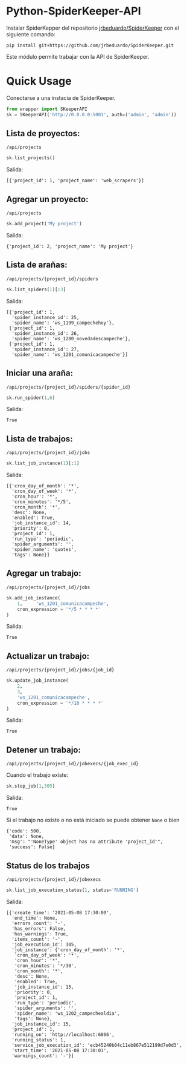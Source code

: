 # Python-SpiderKeeper-API

Instalar SpiderKepper del repositorio [jrbeduardo/SpiderKeeper](https://github.com/jrbeduardo/SpiderKeeper.git) con el siguiente comando:

~~~
pip install git+https://github.com/jrbeduardo/SpiderKeeper.git
~~~

Este módulo permite trabajar con la API de SpiderKeeper.

# Quick Usage

Conectarse a una instacia de SpiderKeeper. 

```python
from wrapper import SKeeperAPI
sk = SKeeperAPI('http://0.0.0.0:5001', auth=('admin', 'admin'))
```

## **Lista de proyectos**: 
`/api/projects`

```python
sk.list_projects()
```
Salida:
```
[{'project_id': 1, 'project_name': 'web_scrapers'}]
```


## **Agregar un proyecto**: 
`/api/projects`

```python
sk.add_project('My project')
```
Salida:
```
{'project_id': 2, 'project_name': 'My project'}
```

## **Lista de arañas**: 
`/api/projects/{project_id}/spiders`

```python
sk.list_spiders(1)[:3]
```

Salida:

```
[{'project_id': 1,
  'spider_instance_id': 25,
  'spider_name': 'ws_1199_campechehoy'},
 {'project_id': 1,
  'spider_instance_id': 26,
  'spider_name': 'ws_1200_novedadescampeche'},
 {'project_id': 1,
  'spider_instance_id': 27,
  'spider_name': 'ws_1201_comunicacampeche'}]
```


## **Iniciar una araña**: 
`/api/projects/{project_id}/spiders/{spider_id}`


```python
sk.run_spider(1,6)
```
Salida:
```
True
```

## **Lista de trabajos**: 
`/api/projects/{project_id}/jobs`

```python
sk.list_job_instance(1)[:1]
```

Salida:

```
[{'cron_day_of_month': '*',
  'cron_day_of_week': '*',
  'cron_hour': '*',
  'cron_minutes': '*/5',
  'cron_month': '*',
  'desc': None,
  'enabled': True,
  'job_instance_id': 14,
  'priority': 0,
  'project_id': 1,
  'run_type': 'periodic',
  'spider_arguments': '',
  'spider_name': 'quotes',
  'tags': None}]
```


## **Agregar un trabajo**: 
`/api/projects/{project_id}/jobs`

```python
sk.add_job_instance(
    1,     'ws_1201_comunicacampeche',
    cron_expression = '*/5 * * * *'
)
```
Salida:
```
True
```

## **Actualizar un trabajo**: 
`/api/projects/{project_id}/jobs/{job_id}`
```python
sk.update_job_instance(
    2, 
    3,
    'ws_1201_comunicacampeche',
    cron_expression = '*/10 * * * *'
)
```
Salida:
```
True
```
## **Detener un trabajo**: 
`/api/projects/{project_id}/jobexecs/{job_exec_id}`

Cuando el trabajo existe:
```python
sk.stop_job(1,305)
```
Salida:
```
True
```
Si el trabajo no existe o no está iniciado se puede obtener `None` o bien
```
{'code': 500,
 'data': None,
 'msg': "'NoneType' object has no attribute 'project_id'",
 'success': False}
```

## **Status de los trabajos** 
`/api/projects/{project_id}/jobexecs`

```python
sk.list_job_execution_status(1, status='RUNNING')
```
Salida:

```
[{'create_time': '2021-05-08 17:30:00',
  'end_time': None,
  'errors_count': '-',
  'has_errors': False,
  'has_warnings': True,
  'items_count': '-',
  'job_execution_id': 305,
  'job_instance': {'cron_day_of_month': '*',
   'cron_day_of_week': '*',
   'cron_hour': '*',
   'cron_minutes': '*/30',
   'cron_month': '*',
   'desc': None,
   'enabled': True,
   'job_instance_id': 15,
   'priority': 0,
   'project_id': 1,
   'run_type': 'periodic',
   'spider_arguments': '',
   'spider_name': 'ws_1202_campechealdia',
   'tags': None},
  'job_instance_id': 15,
  'project_id': 1,
  'running_on': 'http://localhost:6806',
  'running_status': 1,
  'service_job_execution_id': 'ecb45240b04c11eb867e512199d7e0d3',
  'start_time': '2021-05-08 17:30:01',
  'warnings_count': '-'}]
  ```
